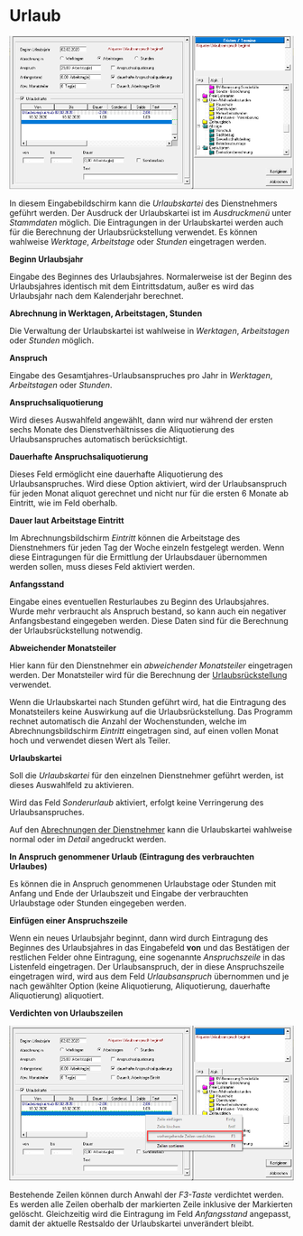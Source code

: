 # Urlaub

![Image](<img/image126.png>)

In diesem Eingabebildschirm kann die *Urlaubskartei* des Dienstnehmers geführt werden. Der Ausdruck der Urlaubskartei ist im *Ausdruckmenü* unter *Stammdaten* möglich. Die Eintragungen in der Urlaubskartei werden auch für die Berechnung der Urlaubsrückstellung verwendet. Es können wahlweise *Werktage*, *Arbeitstage* oder *Stunden* eingetragen werden.

**Beginn Urlaubsjahr**

Eingabe des Beginnes des Urlaubsjahres. Normalerweise ist der Beginn des Urlaubsjahres identisch mit dem Eintrittsdatum, außer es wird das Urlaubsjahr nach dem Kalenderjahr berechnet.

**Abrechnung in Werktagen, Arbeitstagen, Stunden**

Die Verwaltung der Urlaubskartei ist wahlweise in *Werktagen*, *Arbeitstagen* oder *Stunden* möglich.

**Anspruch**

Eingabe des Gesamtjahres-Urlaubsanspruches pro Jahr in *Werktagen*, *Arbeitstagen* oder *Stunden*.

**Anspruchsaliquotierung**

Wird dieses Auswahlfeld angewählt, dann wird nur während der ersten sechs Monate des Dienstverhältnisses die Aliquotierung des Urlaubsanspruches automatisch berücksichtigt.

**Dauerhafte Anspruchsaliquotierung**

Dieses Feld ermöglicht eine dauerhafte Aliquotierung des Urlaubsanspruches. Wird diese Option aktiviert, wird der Urlaubsanspruch für jeden Monat aliquot gerechnet und nicht nur für die ersten 6 Monate ab Eintritt, wie im Feld oberhalb.

**Dauer laut Arbeitstage Eintritt**

Im Abrechnungsbildschirm *Eintritt* können die Arbeitstage des Dienstnehmers für jeden Tag der Woche einzeln festgelegt werden. Wenn diese Eintragungen für die Ermittlung der Urlaubsdauer übernommen werden sollen, muss dieses Feld aktiviert werden.

**Anfangsstand**

Eingabe eines eventuellen Resturlaubes zu Beginn des Urlaubsjahres. Wurde mehr verbraucht als Anspruch bestand, so kann auch ein negativer Anfangsbestand eingegeben werden. Diese Daten sind für die Berechnung der Urlaubsrückstellung notwendig.

**Abweichender Monatsteiler**

Hier kann für den Dienstnehmer ein *abweichender Monatsteiler* eingetragen werden. Der Monatsteiler wird für die Berechnung der [Urlaubsrückstellung](../Rückstellungen/Urlaubsrückstellung.md) verwendet.

Wenn die Urlaubskartei nach Stunden geführt wird, hat die Eintragung des Monatsteilers keine Auswirkung auf die Urlaubsrückstellung. Das Programm rechnet automatisch die Anzahl der Wochenstunden, welche im Abrechnungsbildschirm *Eintritt* eingetragen sind, auf einen vollen Monat hoch und verwendet diesen Wert als Teiler.

**Urlaubskartei**

Soll die *Urlaubskartei* für den einzelnen Dienstnehmer geführt werden, ist dieses Auswahlfeld zu aktivieren. 

Wird das Feld *Sonderurlaub* aktiviert, erfolgt keine Verringerung des Urlaubsanspruches.

Auf den [Abrechnungen der Dienstnehmer](../Ausdrucke%20allgemein/Ausdruck%20Abrechnungen.md) kann die Urlaubskartei wahlweise normal oder im *Detail* angedruckt werden.

**In Anspruch genommener Urlaub (Eintragung des verbrauchten Urlaubes)**

Es können die in Anspruch genommenen Urlaubstage oder Stunden mit Anfang und Ende der Urlaubszeit und Eingabe der verbrauchten Urlaubstage oder Stunden eingegeben werden.

**Einfügen einer Anspruchszeile**

Wenn ein neues Urlaubsjahr beginnt, dann wird durch Eintragung des Beginnes des Urlaubsjahres in das Eingabefeld **von** und das Bestätigen der restlichen Felder ohne Eintragung, eine sogenannte *Anspruchszeile* in das Listenfeld eingetragen. Der Urlaubsanspruch, der in diese Anspruchszeile eingetragen wird, wird aus dem Feld *Urlaubsanspruch*
übernommen und je nach gewählter Option (keine Aliquotierung, Aliquotierung, dauerhafte Aliquotierung) aliquotiert.

**Verdichten von Urlaubszeilen**

![Image](<img/image127.png>)

Bestehende Zeilen können durch Anwahl der *F3-Taste* verdichtet werden. Es werden alle Zeilen oberhalb der markierten Zeile inklusive der Markierten gelöscht. Gleichzeitig wird die Eintragung im Feld *Anfangsstand* angepasst, damit der aktuelle Restsaldo der Urlaubskartei unverändert bleibt.